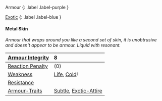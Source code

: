 
Armour
{: .label .label-purple }

[Exotic](Game/Designing-Armour#Exotic)
{: .label .label-blue }

#### Metal Skin
*Armour that wraps around you like a second set of skin, it is unobtrusive and doesn't appear to be armour. Liquid with resonant.*

| [Armour Integrity](Game/Core/Armour#Armour%20Integrity)    | 8                                                                                  |
| :--------------------------------------------------------- | :--------------------------------------------------------------------------------- |
| [Reaction Penalty](Game/Core/Armour#Reaction%20Penalty)    | (0)                                                                                |
| [Weakness](Game/Core/Armour#Weakness%20and%20Resistance)   | [Life](Game/Core/Injury#Life), [Cold](Game/Core/Injury#Cold)!                      |
| [Resistance](Game/Core/Armour#Weakness%20and%20Resistance) |                                                                                    |
| [Armour-Traits](Game/Core/Armour-Traits)                   | [Subtle](Game/Core/Blocks/Subtle), [Exotic-Attire](Game/Core/Blocks/Exotic-Attire) |

